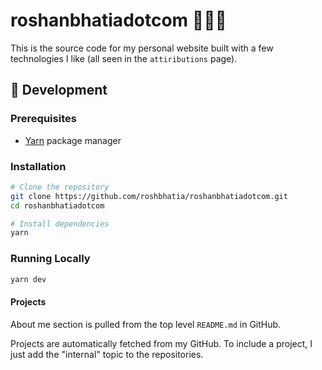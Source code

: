 # roshanbhatiadotcom 🧙‍♂️🔮

This is the source code for my personal website built with a few technologies I like (all seen in the `attiributions` page).

## 🚀 Development

### Prerequisites

- [Yarn](https://yarnpkg.com/) package manager

### Installation

```bash
# Clone the repository
git clone https://github.com/roshbhatia/roshanbhatiadotcom.git
cd roshanbhatiadotcom

# Install dependencies
yarn
```

### Running Locally

```bash
yarn dev
```

#### Projects

About me section is pulled from the top level `README.md` in GitHub.

Projects are automatically fetched from my GitHub. To include a project, I just add the "internal" topic to the repositories.

